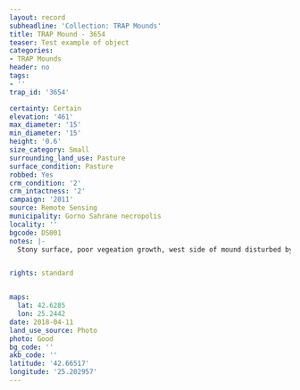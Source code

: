 ```yaml
---
layout: record
subheadline: 'Collection: TRAP Mounds'
title: TRAP Mound - 3654
teaser: Test example of object
categories:
- TRAP Mounds
header: no
tags:
- ''
trap_id: '3654'

certainty: Certain
elevation: '461'
max_diameter: '15'
min_diameter: '15'
height: '0.6'
size_category: Small
surrounding_land_use: Pasture
surface_condition: Pasture
robbed: Yes
crm_condition: '2'
crm_intactness: '2'
campaign: '2011'
source: Remote Sensing
municipality: Gorno Sahrane necropolis
locality: ''
bgcode: DS001
notes: |-
  Stony surface, poor vegeation growth, west side of mound disturbed by old robbers trench.


rights: standard


maps:
  lat: 42.6285
  lon: 25.2442
date: 2018-04-11
land_use_source: Photo
photo: Good
bg_code: ''
akb_code: ''
latitude: '42.66517'
longitude: '25.202957'
---
```

